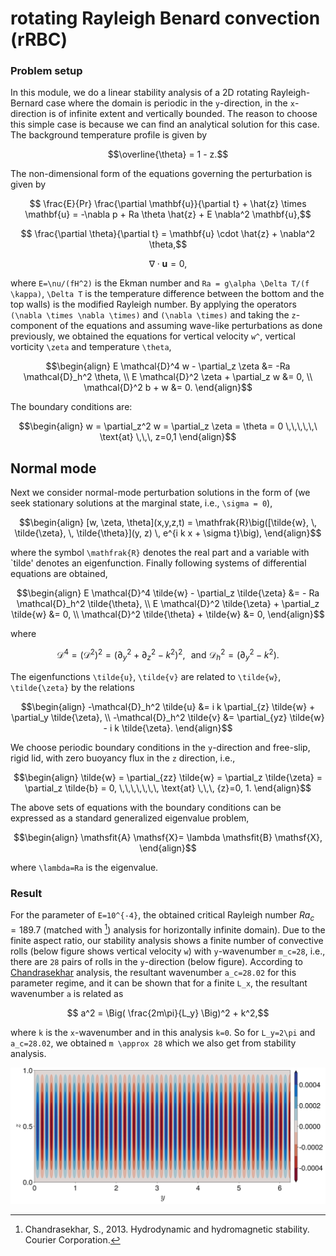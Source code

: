 # rotating Rayleigh Benard convection (rRBC)

### Problem setup

In this module, we do a linear stability analysis of a 2D rotating Rayleigh-Bernard case where the domain is periodic in the ``y``-direction, in the ``x``-direction is of infinite extent and vertically bounded. The reason to choose this simple case is because we can find an analytical solution for this case. The background temperature profile is given by 
```math
\overline{\theta} = 1 - z.
```
The non-dimensional form of the equations governing the perturbation is given by 
```math
    \frac{E}{Pr} \frac{\partial \mathbf{u}}{\partial t} 
    + \hat{z} \times \mathbf{u} =
    -\nabla p + Ra \theta \hat{z} + E \nabla^2 \mathbf{u},
```
```math
    \frac{\partial \theta}{\partial t} 
    = \mathbf{u} \cdot \hat{z} + \nabla^2 \theta,
```
```math
    \nabla \cdot \mathbf{u} = 0,
```
where ```E=\nu/(fH^2)``` is the Ekman number and ```Ra = g\alpha \Delta T/(f \kappa)```, ```\Delta T``` is the temperature difference between the bottom and the top walls) is the modified Rayleigh number.
By applying the operators ```(\nabla \times \nabla \times)``` and ```(\nabla \times)``` and taking the ```z```-component of the equations and assuming wave-like perturbations as done previously, we obtained the equations for vertical velocity ```w^```, vertical vorticity ```\zeta``` and temperature ```\theta```,
```math
\begin{align}
    E \mathcal{D}^4 w - \partial_z \zeta &= -Ra \mathcal{D}_h^2 \theta,
\\
    E \mathcal{D}^2 \zeta + \partial_z w &= 0,
\\
    \mathcal{D}^2 b + w &= 0.
\end{align}
```
The boundary conditions are: 
```math
\begin{align}
    w = \partial_z^2 w = \partial_z \zeta = \theta = 0
    \,\,\,\,\,\ \text{at} \,\,\, z=0,1
\end{align}
```

## Normal mode 
Next we consider normal-mode perturbation solutions in the form of (we seek stationary solutions at the marginal state, i.e., ```\sigma = 0```),
```math
\begin{align}
    [w, \zeta, \theta](x,y,z,t) =
\mathfrak{R}\big([\tilde{w}, \, \tilde{\zeta}, \, \tilde{\theta}](y, z) \, e^{i k x + \sigma t}\big),
\end{align}
```
where the symbol ``\mathfrak{R}`` denotes the real part and a variable with `tilde' denotes an eigenfunction. 
Finally following systems of differential equations are obtained,
```math
\begin{align}
    E \mathcal{D}^4  \tilde{w} - \partial_z \tilde{\zeta} &= - Ra \mathcal{D}_h^2 \tilde{\theta},
\\
    E \mathcal{D}^2 \tilde{\zeta} + \partial_z \tilde{w} &= 0,
\\
    \mathcal{D}^2 \tilde{\theta} + \tilde{w} &= 0, 
\end{align}
```
where 
```math
\mathcal{D}^4  = (\mathcal{D}^2 )^2 = \big(\partial_y^2 + \partial_z^2 - k^2\big)^2, \,\,\,\, \text{and} \,\, \mathcal{D}_h^2 = (\partial_y^2 - k^2).
```
The eigenfunctions ``\tilde{u}``, ``\tilde{v}`` are related to ``\tilde{w}``, ``\tilde{\zeta}`` by the relations 
```math
\begin{align}
    -\mathcal{D}_h^2 \tilde{u} &= i k \partial_{z} \tilde{w} + \partial_y \tilde{\zeta},
\\   
    -\mathcal{D}_h^2 \tilde{v} &= \partial_{yz} \tilde{w} -  i k \tilde{\zeta}.
\end{align}
```
We choose periodic boundary conditions in the ``y``-direction and free-slip, rigid lid, with zero buoyancy flux in the ``z`` direction, i.e., 
```math
\begin{align}
    \tilde{w} = \partial_{zz} \tilde{w} = 
    \partial_z \tilde{\zeta} = \partial_z \tilde{b} = 0, 
    \,\,\,\,\,\,\, \text{at} \,\,\, {z}=0, 1.
\end{align}
```
The above sets of equations with the boundary conditions can be expressed as a standard generalized eigenvalue problem,
```math
\begin{align}
    \mathsfit{A} \mathsf{X}= \lambda \mathsfit{B} \mathsf{X},   
\end{align}
```
where ```\lambda=Ra``` is the eigenvalue. 


### Result

For the parameter of ```E=10^{-4}```, the obtained critical Rayleigh number $Ra_c=189.7$ (matched with [^chandrashekar]) analysis for horizontally infinite domain). Due to the finite aspect ratio, our stability analysis shows a finite number of convective rolls (below figure shows vertical velocity ``w``) with ``y``-wavenumber ``m_c=28``, i.e., there are ``28`` pairs of rolls in the ``y``-direction (below figure). According to [Chandrasekhar](@citet) analysis, the resultant wavenumber ``a_c=28.02`` for this parameter regime, and it can be shown that for a finite ```L_x```, the resultant wavenumber ``a`` is related as
```math
    a^2 = \Big( \frac{2m\pi}{L_y} \Big)^2 + k^2,
```
where ``k`` is the ``x``-wavenumber and in this analysis ``k=0``. 
So for ```L_y=2\pi``` and ```a_c=28.02```, we obtained ``m \approx 28`` which we also get from stability analysis.

![Alt text](images/rRBC.png)


[^chandrashekar]: Chandrasekhar, S., 2013. Hydrodynamic and hydromagnetic stability. Courier Corporation.
